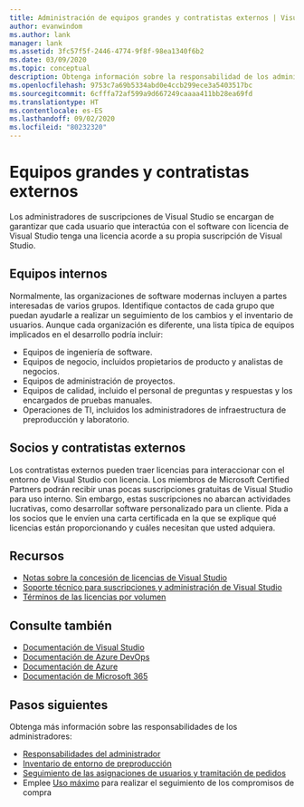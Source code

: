 ```yaml
---
title: Administración de equipos grandes y contratistas externos | Visual Studio Marketplace
author: evanwindom
ms.author: lank
manager: lank
ms.assetid: 3fc57f5f-2446-4774-9f8f-98ea1340f6b2
ms.date: 03/09/2020
ms.topic: conceptual
description: Obtenga información sobre la responsabilidad de los administradores de administrar las suscripciones de equipos grandes y de contratistas externos.
ms.openlocfilehash: 9753c7a69b5334abd0e4ccb299ece3a5403517bc
ms.sourcegitcommit: 6cfffa72af599a9d667249caaaa411bb28ea69fd
ms.translationtype: HT
ms.contentlocale: es-ES
ms.lasthandoff: 09/02/2020
ms.locfileid: "80232320"
---
```

# <a name="large-teams-and-external-contractors"></a>Equipos grandes y contratistas externos
Los administradores de suscripciones de Visual Studio se encargan de garantizar que cada usuario que interactúa con el software con licencia de Visual Studio tenga una licencia acorde a su propia suscripción de Visual Studio.

## <a name="internal-teams"></a>Equipos internos
Normalmente, las organizaciones de software modernas incluyen a partes interesadas de varios grupos. Identifique contactos de cada grupo que puedan ayudarle a realizar un seguimiento de los cambios y el inventario de usuarios.
Aunque cada organización es diferente, una lista típica de equipos implicados en el desarrollo podría incluir:
- Equipos de ingeniería de software.
- Equipos de negocio, incluidos propietarios de producto y analistas de negocios.
- Equipos de administración de proyectos.
- Equipos de calidad, incluido el personal de preguntas y respuestas y los encargados de pruebas manuales.
- Operaciones de TI, incluidos los administradores de infraestructura de preproducción y laboratorio.

## <a name="external-contractors-and-partners"></a>Socios y contratistas externos
Los contratistas externos pueden traer licencias para interaccionar con el entorno de Visual Studio con licencia. Los miembros de Microsoft Certified Partners podrán recibir unas pocas suscripciones gratuitas de Visual Studio para uso interno. Sin embargo, estas suscripciones no abarcan actividades lucrativas, como desarrollar software personalizado para un cliente. Pida a los socios que le envíen una carta certificada en la que se explique qué licencias están proporcionando y cuáles necesitan que usted adquiera.

## <a name="resources"></a>Recursos
- [Notas sobre la concesión de licencias de Visual Studio](https://visualstudio.microsoft.com/wp-content/uploads/2019/06/Visual-Studio-Licensing-Whitepaper-May-2019.pdf)
- [Soporte técnico para suscripciones y administración de Visual Studio](https://visualstudio.microsoft.com/support/support-overview-vs)
- [Términos de las licencias por volumen](https://www.microsoft.com/licensing/product-licensing/products.aspx)

## <a name="see-also"></a>Consulte también
- [Documentación de Visual Studio](https://docs.microsoft.com/visualstudio/)
- [Documentación de Azure DevOps](https://docs.microsoft.com/azure/devops/)
- [Documentación de Azure](https://docs.microsoft.com/azure/)
- [Documentación de Microsoft 365](https://docs.microsoft.com/microsoft-365/)

## <a name="next-steps"></a>Pasos siguientes
Obtenga más información sobre las responsabilidades de los administradores:
- [Responsabilidades del administrador](admin-responsibilities.md)
- [Inventario de entorno de preproducción](admin-inventory.md)
- [Seguimiento de las asignaciones de usuarios y tramitación de pedidos](assignments-orders.md)
- Emplee [Uso máximo](maximum-usage.md) para realizar el seguimiento de los compromisos de compra
